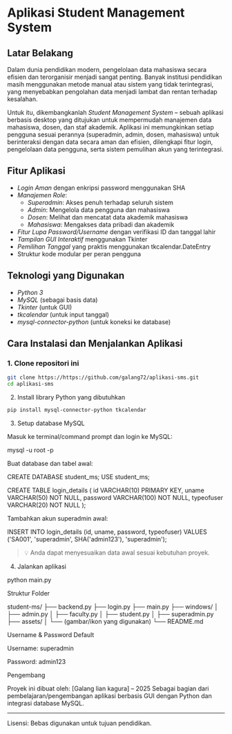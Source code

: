 # Aplikasi Student Management System

## Latar Belakang

Dalam dunia pendidikan modern, pengelolaan data mahasiswa secara efisien dan terorganisir menjadi sangat penting. Banyak institusi pendidikan masih menggunakan metode manual atau sistem yang tidak terintegrasi, yang menyebabkan pengolahan data menjadi lambat dan rentan terhadap kesalahan.

Untuk itu, dikembangkanlah *Student Management System* – sebuah aplikasi berbasis desktop yang ditujukan untuk mempermudah manajemen data mahasiswa, dosen, dan staf akademik. Aplikasi ini memungkinkan setiap pengguna sesuai perannya (superadmin, admin, dosen, mahasiswa) untuk berinteraksi dengan data secara aman dan efisien, dilengkapi fitur login, pengelolaan data pengguna, serta sistem pemulihan akun yang terintegrasi.

## Fitur Aplikasi

- *Login Aman* dengan enkripsi password menggunakan SHA
- *Manajemen Role*:
  - *Superadmin*: Akses penuh terhadap seluruh sistem
  - *Admin*: Mengelola data pengguna dan mahasiswa
  - *Dosen*: Melihat dan mencatat data akademik mahasiswa
  - *Mahasiswa*: Mengakses data pribadi dan akademik
- *Fitur Lupa Password/Username* dengan verifikasi ID dan tanggal lahir
- *Tampilan GUI Interaktif* menggunakan Tkinter
- *Pemilihan Tanggal* yang praktis menggunakan tkcalendar.DateEntry
- Struktur kode modular per peran pengguna

## Teknologi yang Digunakan

- *Python 3*
- *MySQL* (sebagai basis data)
- *Tkinter* (untuk GUI)
- *tkcalendar* (untuk input tanggal)
- *mysql-connector-python* (untuk koneksi ke database)

## Cara Instalasi dan Menjalankan Aplikasi

### 1. Clone repositori ini

```bash
git clone https://https://github.com/galang72/aplikasi-sms.git
cd aplikasi-sms
```

2. Install library Python yang dibutuhkan
```bash
pip install mysql-connector-python tkcalendar
```
3. Setup database MySQL


Masuk ke terminal/command prompt dan login ke MySQL:


mysql -u root -p

Buat database dan tabel awal:


CREATE DATABASE student_ms;
USE student_ms;

CREATE TABLE login_details (
  id VARCHAR(10) PRIMARY KEY,
  uname VARCHAR(50) NOT NULL,
  password VARCHAR(100) NOT NULL,
  typeofuser VARCHAR(20) NOT NULL
);

Tambahkan akun superadmin awal:


INSERT INTO login_details (id, uname, password, typeofuser)
VALUES ('SA001', 'superadmin', SHA('admin123'), 'superadmin');

> 💡 Anda dapat menyesuaikan data awal sesuai kebutuhan proyek.



4. Jalankan aplikasi

python main.py

Struktur Folder

student-ms/
├── backend.py
├── login.py
├── main.py
├── windows/
│   ├── admin.py
│   ├── faculty.py
│   ├── student.py
│   ├── superadmin.py
├── assets/
│   └── (gambar/ikon yang digunakan)
└── README.md

Username & Password Default

Username: superadmin

Password: admin123


Pengembang

Proyek ini dibuat oleh: 
[Galang lian kagura] – 2025
Sebagai bagian dari pembelajaran/pengembangan aplikasi berbasis GUI dengan Python dan integrasi database MySQL.


---

Lisensi: Bebas digunakan untuk tujuan pendidikan.


